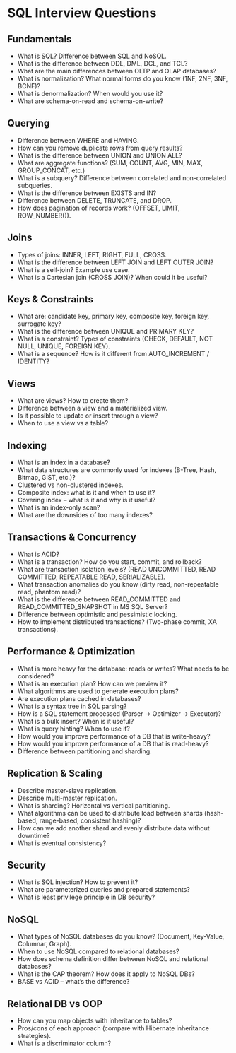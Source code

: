 # SQL Interview Questions

## Fundamentals
- What is SQL? Difference between SQL and NoSQL.
- What is the difference between DDL, DML, DCL, and TCL?
- What are the main differences between OLTP and OLAP databases?
- What is normalization? What normal forms do you know (1NF, 2NF, 3NF, BCNF)?
- What is denormalization? When would you use it?
- What are schema-on-read and schema-on-write?

## Querying
- Difference between WHERE and HAVING.
- How can you remove duplicate rows from query results?
- What is the difference between UNION and UNION ALL?
- What are aggregate functions? (SUM, COUNT, AVG, MIN, MAX, GROUP_CONCAT, etc.)
- What is a subquery? Difference between correlated and non-correlated subqueries.
- What is the difference between EXISTS and IN?
- Difference between DELETE, TRUNCATE, and DROP.
- How does pagination of records work? (OFFSET, LIMIT, ROW_NUMBER()).

## Joins
- Types of joins: INNER, LEFT, RIGHT, FULL, CROSS.
- What is the difference between LEFT JOIN and LEFT OUTER JOIN?
- What is a self-join? Example use case.
- What is a Cartesian join (CROSS JOIN)? When could it be useful?

## Keys & Constraints
- What are: candidate key, primary key, composite key, foreign key, surrogate key?
- What is the difference between UNIQUE and PRIMARY KEY?
- What is a constraint? Types of constraints (CHECK, DEFAULT, NOT NULL, UNIQUE, FOREIGN KEY).
- What is a sequence? How is it different from AUTO_INCREMENT / IDENTITY?

## Views
- What are views? How to create them?
- Difference between a view and a materialized view.
- Is it possible to update or insert through a view?
- When to use a view vs a table?

## Indexing
- What is an index in a database?
- What data structures are commonly used for indexes (B-Tree, Hash, Bitmap, GiST, etc.)?
- Clustered vs non-clustered indexes.
- Composite index: what is it and when to use it?
- Covering index – what is it and why is it useful?
- What is an index-only scan?
- What are the downsides of too many indexes?

## Transactions & Concurrency
- What is ACID?
- What is a transaction? How do you start, commit, and rollback?
- What are transaction isolation levels? (READ UNCOMMITTED, READ COMMITTED, REPEATABLE READ, SERIALIZABLE).
- What transaction anomalies do you know (dirty read, non-repeatable read, phantom read)?
- What is the difference between READ_COMMITTED and READ_COMMITTED_SNAPSHOT in MS SQL Server?
- Difference between optimistic and pessimistic locking.
- How to implement distributed transactions? (Two-phase commit, XA transactions).

## Performance & Optimization
- What is more heavy for the database: reads or writes? What needs to be considered?
- What is an execution plan? How can we preview it?
- What algorithms are used to generate execution plans?
- Are execution plans cached in databases?
- What is a syntax tree in SQL parsing?
- How is a SQL statement processed (Parser → Optimizer → Executor)?
- What is a bulk insert? When is it useful?
- What is query hinting? When to use it?
- How would you improve performance of a DB that is write-heavy?
- How would you improve performance of a DB that is read-heavy?
- Difference between partitioning and sharding.

## Replication & Scaling
- Describe master-slave replication.
- Describe multi-master replication.
- What is sharding? Horizontal vs vertical partitioning.
- What algorithms can be used to distribute load between shards (hash-based, range-based, consistent hashing)?
- How can we add another shard and evenly distribute data without downtime?
- What is eventual consistency?

## Security
- What is SQL injection? How to prevent it?
- What are parameterized queries and prepared statements?
- What is least privilege principle in DB security?

## NoSQL
- What types of NoSQL databases do you know? (Document, Key-Value, Columnar, Graph).
- When to use NoSQL compared to relational databases?
- How does schema definition differ between NoSQL and relational databases?
- What is the CAP theorem? How does it apply to NoSQL DBs?
- BASE vs ACID – what’s the difference?

## Relational DB vs OOP
- How can you map objects with inheritance to tables?
- Pros/cons of each approach (compare with Hibernate inheritance strategies).
- What is a discriminator column?
